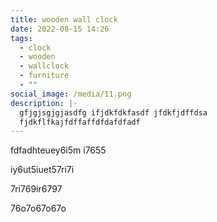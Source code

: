 ```yaml
---
title: wooden wall clock
date: 2022-08-15 14:26
tags:
  - clock
  - wooden
  - wallclock
  - furniture
  - ""
social_image: /media/11.png
description: |-
  gfjgjsgjgjasdfg ifjdkfdkfasdf jfdkfjdffdsa
  fjdkflfkajfdffaffdfdafdfadf
---
```

fdfadhteuey6i5m i7655



iy6ut5iuet57ri7i

7ri769ir6797



76o7o67o67o